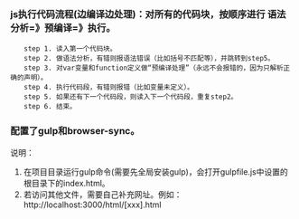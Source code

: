 ### js执行代码流程(边编译边处理)：对所有的代码块，按顺序进行 语法分析=》预编译=》执行。
    　　step 1. 读入第一个代码块。
    　　step 2. 做语法分析，有错则报语法错误（比如括号不匹配等），并跳转到step5。
    　　step 3. 对var变量和function定义做“预编译处理”（永远不会报错的，因为只解析正确的声明）。
    　　step 4. 执行代码段，有错则报错（比如变量未定义）。
    　　step 5. 如果还有下一个代码段，则读入下一个代码段，重复step2。
    　　step 6. 结束。
    
### 配置了gulp和browser-sync。  
说明：
1. 在项目目录运行gulp命令(需要先全局安装gulp)，会打开gulpfile.js中设置的根目录下的index.html。
2. 若访问其他文件，需要自己补充网址。例如：http://localhost:3000/html/[xxx].html
